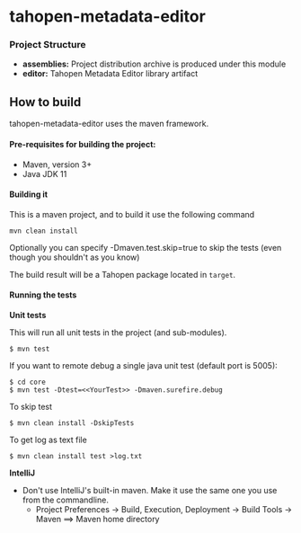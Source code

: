 # tahopen-metadata-editor #

### Project Structure

* **assemblies:** 
Project distribution archive is produced under this module
* **editor:** 
Tahopen Metadata Editor library artifact

How to build
--------------

tahopen-metadata-editor uses the maven framework.


#### Pre-requisites for building the project:
* Maven, version 3+
* Java JDK 11

#### Building it

This is a maven project, and to build it use the following command

```
mvn clean install
```

Optionally you can specify -Dmaven.test.skip=true to skip the tests (even though
you shouldn't as you know)

The build result will be a Tahopen package located in ```target```.

#### Running the tests

__Unit tests__

This will run all unit tests in the project (and sub-modules).

```
$ mvn test
```

If you want to remote debug a single java unit test (default port is 5005):

```
$ cd core
$ mvn test -Dtest=<<YourTest>> -Dmaven.surefire.debug
```

To skip test

```
$ mvn clean install -DskipTests
```

To get log as text file

```
$ mvn clean install test >log.txt
```


__IntelliJ__

* Don't use IntelliJ's built-in maven. Make it use the same one you use from the commandline.
  * Project Preferences -> Build, Execution, Deployment -> Build Tools -> Maven ==> Maven home directory
